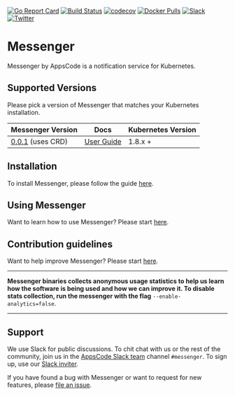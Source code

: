 [![Go Report Card](https://goreportcard.com/badge/github.com/kubeware/messenger)](https://goreportcard.com/report/github.com/kubeware/messenger)
[![Build Status](https://travis-ci.org/kubeware/messenger.svg?branch=master)](https://travis-ci.org/kubeware/messenger)
[![codecov](https://codecov.io/gh/kubeware/messenger/branch/master/graph/badge.svg)](https://codecov.io/gh/kubeware/messenger)
[![Docker Pulls](https://img.shields.io/docker/pulls/kubeware/messenger.svg)](https://hub.docker.com/r/kubeware/messenger/)
[![Slack](https://slack.appscode.com/badge.svg)](https://slack.appscode.com)
[![Twitter](https://img.shields.io/twitter/follow/appscodehq.svg?style=social&logo=twitter&label=Follow)](https://twitter.com/intent/follow?screen_name=AppsCodeHQ)

# Messenger
Messenger by AppsCode is a notification service for Kubernetes.

## Supported Versions
Please pick a version of Messenger that matches your Kubernetes installation.

| Messenger Version                                                            | Docs                                                      | Kubernetes Version |
|----------------------------------------------------------------------------|-----------------------------------------------------------|--------------------|
| [0.0.1](https://github.com/kubeware/messenger/releases/tag/0.0.1) (uses CRD) | [User Guide](https://appscode.com/products/messenger/0.0.1) | 1.8.x +            |

## Installation

To install Messenger, please follow the guide [here](https://appscode.com/products/messenger/0.0.1/setup/install).

## Using Messenger
Want to learn how to use Messenger? Please start [here](https://appscode.com/products/messenger/0.0.1).

## Contribution guidelines
Want to help improve Messenger? Please start [here](https://appscode.com/products/messenger/0.0.1/welcome/contributing).

---

**Messenger binaries collects anonymous usage statistics to help us learn how the software is being used and how we can improve it. To disable stats collection, run the messenger with the flag** `--enable-analytics=false`.

---

## Support
We use Slack for public discussions. To chit chat with us or the rest of the community, join us in the [AppsCode Slack team](https://appscode.slack.com/messages/CAYG5P8CV/details/) channel `#messenger`. To sign up, use our [Slack inviter](https://slack.appscode.com/).

If you have found a bug with Messenger or want to request for new features, please [file an issue](https://github.com/kubeware/messenger/issues/new).
